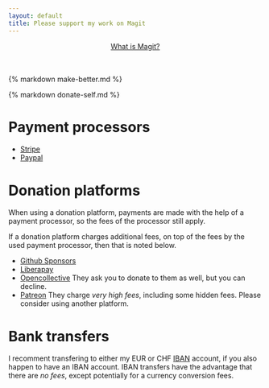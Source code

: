 ```yaml
---
layout: default
title: Please support my work on Magit
---
```


<center><a href="/">What is Magit?</a></center>
<br><br>

<!-- no title here -->
{% markdown make-better.md %}
<br/>

<script type="text/javascript" src="/quotes/quotes.js"></script>
<script type="text/javascript">window.onload = function(){inject_quotes(); simpleCssSwitch();}</script>
<section>
{% markdown donate-self.md %}
  <br/>
</section>

# Payment processors

- [Stripe](/donate/stripe.html)
- [Paypal](/donate/paypal.html)

# Donation platforms

When using a donation platform, payments are made with the help of a payment
processor, so the fees of the processor still apply.

If a donation platform charges additional fees, on top of the fees by the used
payment processor, then that is noted below.

- [Github Sponsors](https://github.com/sponsors/tarsius/)
- [Liberapay](https://liberapay.com/magit/)
- [Opencollective](https://opencollective.com/magit/) They ask you to donate
  to them as well, but you can decline.
- [Patreon](https://www.patreon.com/tarsius/) They charge *very high fees*,
  including some hidden fees.  Please consider using another platform.

# Bank transfers

I recomment transfering to either my EUR or CHF [IBAN](/donate/iban.html)
account, if you also happen to have an IBAN account.  IBAN transfers have
the advantage that there are *no fees*, except potentially for a currency
conversion fees.

